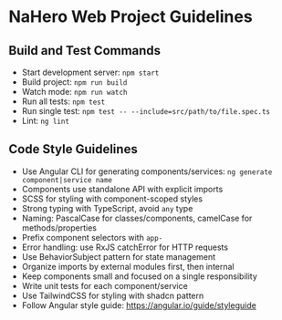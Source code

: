 # NaHero Web Project Guidelines

## Build and Test Commands
- Start development server: `npm start`
- Build project: `npm run build`
- Watch mode: `npm run watch`
- Run all tests: `npm test`
- Run single test: `npm test -- --include=src/path/to/file.spec.ts`
- Lint: `ng lint`

## Code Style Guidelines
- Use Angular CLI for generating components/services: `ng generate component|service name`
- Components use standalone API with explicit imports
- SCSS for styling with component-scoped styles
- Strong typing with TypeScript, avoid `any` type
- Naming: PascalCase for classes/components, camelCase for methods/properties
- Prefix component selectors with `app-`
- Error handling: use RxJS catchError for HTTP requests
- Use BehaviorSubject pattern for state management
- Organize imports by external modules first, then internal
- Keep components small and focused on a single responsibility
- Write unit tests for each component/service
- Use TailwindCSS for styling with shadcn pattern
- Follow Angular style guide: https://angular.io/guide/styleguide